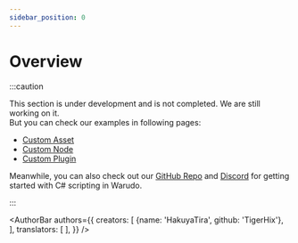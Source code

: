 ```yaml
---
sidebar_position: 0
---
```


# Overview

:::caution

This section is under development and is not completed. We are still working on it.  
But you can check our examples in following pages:

- [Custom Asset](custom-asset.md)
- [Custom Node](custom-node.md)
- [Custom Plugin](custom-plugin.md)

Meanwhile, you can also check out our [GitHub Repo](https://github.com/HakuyaLabs/WarudoPlaygroundExamples/) and [Discord](https://discord.gg/warudo) for getting started with C# scripting in Warudo.

:::


<AuthorBar authors={{
  creators: [
    {name: 'HakuyaTira', github: 'TigerHix'},
  ],
  translators: [
  ],
}} />
